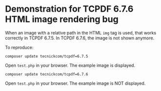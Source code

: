 # Demonstration for TCPDF 6.7.6 HTML image rendering bug

When an image with a relative path in the HTML `img` tag is used, that works correctly in TCPDF 6.7.5.
In TCPDF 6.7.6, the image is not shown anymore.

To reproduce:
```
composer update tecnickcom/tcpdf=6.7.5
```

Open `test.php` in your browser. The example image is displayed.

```
composer update tecnickcom/tcpdf=6.7.6
```

Open `test.php` in your browser. The example image is NOT displayed.

